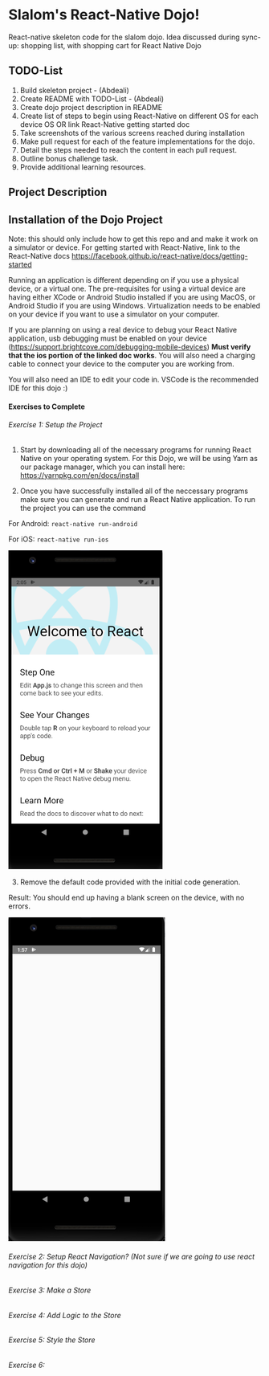 # Slalom's React-Native Dojo!
React-native skeleton code for the slalom dojo. Idea discussed during sync-up: shopping list, with shopping cart for React Native Dojo

## TODO-List

1. Build skeleton project - (Abdeali)
2. Create README with TODO-List - (Abdeali)
3. Create dojo project description in README
4. Create list of steps to begin using React-Native on different OS for each device OS OR link React-Native getting started doc
5. Take screenshots of the various screens reached during installation
6. Make pull request for each of the feature implementations for the dojo.
7. Detail the steps needed to reach the content in each pull request.
8. Outline bonus challenge task.
9. Provide additional learning resources.

## Project Description

## Installation of the Dojo Project

Note: this should only include how to get this repo and and make it work on a simulator or device. For getting started with React-Native, link to the React-Native docs https://facebook.github.io/react-native/docs/getting-started

Running an application is different depending on if you use a physical device, or a virtual one. The pre-requisites for using a virtual device are having either XCode or Android Studio installed if you are using MacOS, or Android Studio if you are using Windows. Virtualization needs to be enabled on your device if you want to use a simulator on your computer.

If you are planning on using a real device to debug your React Native application, usb debugging must be enabled on your device (https://support.brightcove.com/debugging-mobile-devices) **Must verify that the ios portion of the linked doc works**. You will also need a charging cable to connect your device to the computer you are working from.

You will also need an IDE to edit your code in. VSCode is the recommended IDE for this dojo :) 

#### Exercises to Complete

###### Exercise 1: Setup the Project

1. Start by downloading all of the necessary programs for running React Native on your operating system. For this Dojo, we will be using Yarn as our package manager, which you can install here: https://yarnpkg.com/en/docs/install

2. Once you have successfully installed all of the neccessary programs make sure you can generate and run a React Native application. To run the project you can use the command 

For Android:
`
react-native run-android
`

For iOS:
`
react-native run-ios
`

![Screenshot of blank result screen](docs/images/home_screen.png)

3. Remove the default code provided with the initial code generation.

Result: You should end up having a blank screen on the device, with no errors.

![Screenshot of blank result screen](docs/images/blank_screen.png)

###### Exercise 2: Setup React Navigation? (Not sure if we are going to use react navigation for this dojo)

###### Exercise 3: Make a Store

###### Exercise 4: Add Logic to the Store

###### Exercise 5: Style the Store

###### Exercise 6: 

